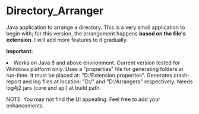 # Directory_Arranger
Java application to arrange a directory.
This is a very small application to begin with; for this version, the arrangement happens <b>based on the file's extension</b>.
I will add more features to it gradually.

<b>Important:</b>
<li>
Works on Java 8 and above environment.
Current version tested for Windows platform only.
Uses a "properties" file for generating folders at run-time. It must be placed at: "D:/Extension.properties".
Generates crash-report and log files at location: "D:/" and "D:/Arrangers" respectively.
Needs log4j2 jars (core and api) at build path.
</li>

NOTE: You may not find the UI appealing. Feel free to add your enhancements.
